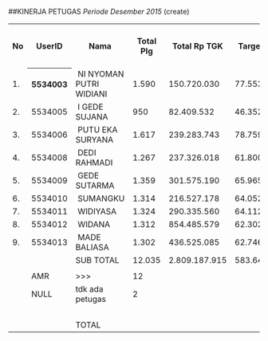 
##KINERJA PETUGAS
*Periode Desember 2015*
(create)

<table><tbody><tr><th>No</th><th>UserID</th><th>Nama</th><th>Total Plg</th><th>Total Rp TGK</th><th>Target TGK</th><th>Realisasi Saldo TGK (Blm Lunas)</th><th>% Pencapaian Thd Target TGK</th><th>PK 2 Bln - Blm Lunas</th><th>PK 3 Bln - Blm Lunas</th><th>PK 4 Bln - Blm Lunas</th></tr><tr><td>1.</td><th>5534003</th><td>&nbsp;NI NYOMAN PUTRI WIDIANI</td><td>1.590</td><td>150.720.030</td><td>77.553.515</td><td>35.559.051</td><td>154%</td><td>1</td><td>0</td><td>0</td></tr><tr><td>2.</td><td>5534005</td><td>&nbsp;I GEDE SUJANA</td><td>950</td><td>82.409.532</td><td>46.352.672</td><td>13.635.069</td><td>171%</td><td>4</td><td>0</td><td>0</td></tr><tr><td>3.</td><td>5534006</td><td>&nbsp;PUTU EKA SURYANA</td><td>1.617</td><td>239.283.743</td><td>78.759.662</td><td>51.974.736</td><td>134%</td><td>16</td><td>0</td><td>0</td></tr><tr><td>4.</td><td>5534008</td><td>&nbsp;DEDI RAHMADI</td><td>1.267</td><td>237.326.018</td><td>61.800.064</td><td>75.700.451</td><td>78%</td><td>12</td><td>0</td><td>0</td></tr><tr><td>5.</td><td>5534009</td><td>&nbsp;GEDE SUTARMA</td><td>1.359</td><td>301.575.190</td><td>65.965.745</td><td>100.818.755</td><td>47%</td><td>19</td><td>3</td><td>0</td></tr><tr><td>6.</td><td>5534010</td><td>&nbsp;SUMANGKU</td><td>1.314</td><td>216.527.178</td><td>64.052.240</td><td>84.434.845</td><td>68%</td><td>25</td><td>0</td><td>0</td></tr><tr><td>7.</td><td>5534011</td><td>&nbsp;WIDIYASA</td><td>1.324</td><td>290.335.560</td><td>64.112.049</td><td>85.300.093</td><td>67%</td><td>38</td><td>0</td><td>0</td></tr><tr><td>8.</td><td>5534012</td><td>&nbsp;WIDANA</td><td>1.312</td><td>854.485.579</td><td>62.302.625</td><td>167.939.655</td><td>-70%</td><td>25</td><td>4</td><td>0</td></tr><tr><td>9.</td><td>5534013</td><td>&nbsp;MADE BALIASA</td><td>1.302</td><td>436.525.085</td><td>62.746.840</td><td>111.769.215</td><td>22%</td><td>44</td><td>4</td><td>0</td></tr><tr><td> </td><td> </td><td>SUB TOTAL</td><td>12.035</td><td>2.809.187.915</td><td>583.645.412</td><td>727.131.870</td><td>75%</td><td>184</td><td>11</td><td>0</td></tr><tr><td> </td><td> </td><td> </td><td> </td><td> </td><td> </td><td> </td><td> </td><td> </td><td> </td><td> </td></tr><tr><td> </td><td>AMR</td><td>&gt;&gt;&gt;</td><td>12</td><td> </td><td> </td><td>181.755.422</td><td> </td><td>0</td><td>0</td><td>0</td></tr><tr><td> </td><td>NULL</td><td>tdk ada petugas</td><td>2</td><td> </td><td> </td><td>451.488</td><td> </td><td>0</td><td>2</td><td>0</td></tr><tr><td> </td><td> </td><td> </td><td> </td><td> </td><td> </td><td> 182.206.910 </td><td> </td><td> </td><td> </td><td> </td></tr><tr><td> </td><td> </td><td>TOTAL</td><td> </td><td> </td><td> </td><td> 909.338.780 </td><td> </td><td> </td><td> </td><td> </td></tr></tbody></table>
